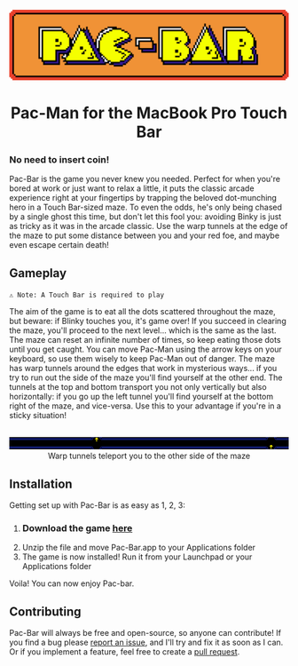 <p align="center">
	<img src="Resources/Pac-Bar.png">
	<h1 align="center">Pac-Man for the MacBook Pro Touch Bar</h1>
</p>

### No need to insert coin!
Pac-Bar is the game you never knew you needed. Perfect for when you're bored at work or just want to relax a little, it puts the classic arcade experience right at your fingertips by trapping the beloved dot-munching hero in a Touch Bar-sized maze. To even the odds, he's only being chased by a single ghost this time, but don't let this fool you: avoiding Binky is just as tricky as it was in the arcade classic. Use the warp tunnels at the edge of the maze to put some distance between you and your red foe, and maybe even escape certain death!

## Gameplay
`⚠️ Note: A Touch Bar is required to play`

The aim of the game is to eat all the dots scattered throughout the maze, but beware: if Blinky touches you, it's game over! If you succeed in clearing the maze, you'll proceed to the next level... which is the same as the last. The maze can reset an infinite number of times, so keep eating those dots until you get caught. You can move Pac-Man using the arrow keys on your keyboard, so use them wisely to keep Pac-Man out of danger. The maze has warp tunnels around the edges that work in mysterious ways... if you try to run out the side of the maze you'll find yourself at the other end. The tunnels at the top and bottom transport you not only vertically but also horizontally: if you go up the left tunnel you'll find yourself at the bottom right of the maze, and vice-versa. Use this to your advantage if you're in a sticky situation!

<p align="center">
	<br />
	<img src="Resources/Tunnels.png">
	<br />
	<span align="center">Warp tunnels teleport you to the other side of the maze</span>
</p>

## Installation
Getting set up with Pac-Bar is as easy as 1, 2, 3:

1. ### Download the game [here](//github.com/henryefranks/pac-bar/releases/latest)
2. Unzip the file and move Pac-Bar.app to your Applications folder
3. The game is now installed! Run it from your Launchpad or your Applications folder

Voila! You can now enjoy Pac-bar.

## Contributing
Pac-Bar will always be free and open-source, so anyone can contribute! If you find a bug please [report an issue](//github.com/henryefranks/pac-bar/issues), and I'll try and fix it as soon as I can. Or if you implement a feature, feel free to create a [pull request](//github.com/henryefranks/pac-bar/pulls).
